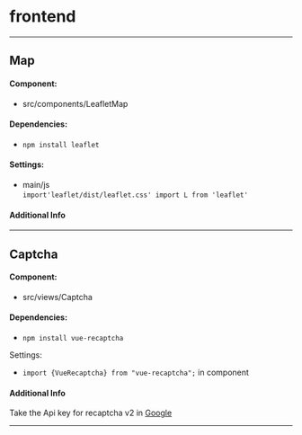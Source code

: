 # frontend
___
## Map
#### Component:
* src/components/LeafletMap

#### Dependencies:  
* ``npm install leaflet``

#### Settings:
* main/js  
``import'leaflet/dist/leaflet.css'
import L from 'leaflet' ``

#### Additional Info

___
## Captcha
#### Component:
* src/views/Captcha

#### Dependencies:  
* ``npm install vue-recaptcha``

Settings: 
* ``import {VueRecaptcha} from "vue-recaptcha";`` in component
#### Additional Info
Take the Api key for recaptcha v2 in [Google](https://developers.google.com/)
___